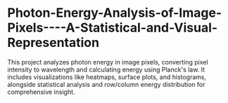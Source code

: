 # Photon-Energy-Analysis-of-Image-Pixels----A-Statistical-and-Visual-Representation
 This project analyzes photon energy in image pixels, converting pixel intensity to wavelength and calculating energy using Planck's law. It includes visualizations like heatmaps, surface plots, and histograms, alongside statistical analysis and row/column energy distribution for comprehensive insight.
